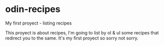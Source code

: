 # odin-recipes
My first proyect - listing recipes 

This proyect is about recipes, I'm going to list by ol & ul some recipes that redirect you to the same.
It's my first proyect so sorry not sorry.